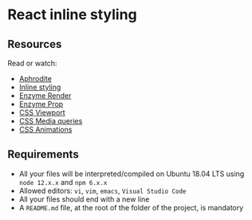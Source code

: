 # React inline styling
## Resources
Read or watch:
- [Aphrodite](https://github.com/khan/aphrodite)
- [Inline styling](https://legacy.reactjs.org/docs/dom-elements.html)
- [Enzyme Render](https://enzymejs.github.io/enzyme/docs/api/ShallowWrapper/render.html)
- [Enzyme Prop](https://enzymejs.github.io/enzyme/docs/api/ShallowWrapper/prop.html)
- [CSS Viewport](https://www.w3schools.com/css/css_rwd_viewport.asp)
- [CSS Media queries](https://www.w3schools.com/css/css_rwd_mediaqueries.asp)
- [CSS Animations](https://www.w3schools.com/css/css3_animations.asp)

## Requirements
- All your files will be interpreted/compiled on Ubuntu 18.04 LTS using `node 12.x.x` and `npm 6.x.x`
- Allowed editors: `vi`, `vim`, `emacs`, `Visual Studio Code`
- All your files should end with a new line
- A `README.md` file, at the root of the folder of the project, is mandatory